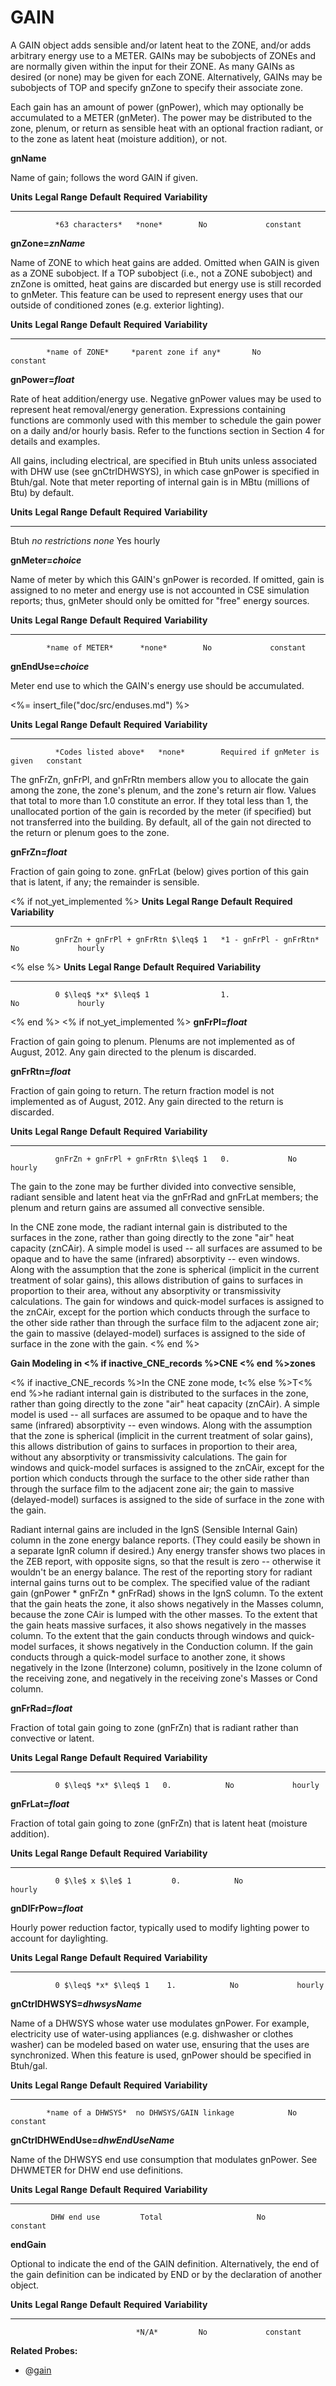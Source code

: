 # GAIN

A GAIN object adds sensible and/or latent heat to the ZONE, and/or adds arbitrary energy use to a METER. GAINs may be subobjects of ZONEs and are normally given within the input for their ZONE.  As many GAINs as desired (or none) may be given for each ZONE.  Alternatively, GAINs may be subobjects of TOP and specify gnZone to specify their associate zone.

Each gain has an amount of power (gnPower), which may optionally be accumulated to a METER (gnMeter). The power may be distributed to the zone, plenum, or return as sensible heat with an optional fraction radiant, or to the zone as latent heat (moisture addition), or not.

**gnName**

Name of gain; follows the word GAIN if given.

  **Units**   **Legal Range**   **Default**   **Required**   **Variability**
  ----------- ----------------- ------------- -------------- -----------------
              *63 characters*   *none*        No             constant

**gnZone=*znName***

Name of ZONE to which heat gains are added.  Omitted when GAIN is given as a ZONE subobject.  If a TOP subobject (i.e., not a ZONE subobject) and znZone is omitted, heat gains are discarded but energy use is still recorded to gnMeter.  This feature can be used to represent energy uses that our outside of conditioned zones (e.g. exterior lighting).

**Units**   **Legal Range**   **Default**             **Required**   **Variability**
----------- ----------------- ----------------------  -------------- -----------------
            *name of ZONE*     *parent zone if any*       No             constant


**gnPower=*float***

Rate of heat addition/energy use. Negative gnPower values may be used to represent heat removal/energy generation. Expressions containing functions are commonly used with this member to schedule the gain power on a daily and/or hourly basis. Refer to the functions section in Section 4 for details and examples.

All gains, including electrical, are specified in Btuh units unless associated with DHW use (see gnCtrlDHWSYS), in which case gnPower is specified in Btuh/gal.  Note that meter reporting of internal gain is in MBtu (millions of Btu) by default.  

  **Units**   **Legal Range**     **Default**   **Required**   **Variability**
  ----------- ------------------- ------------- -------------- -----------------
  Btuh        *no restrictions*   *none*        Yes            hourly

**gnMeter=*choice***

Name of meter by which this GAIN's gnPower is recorded. If omitted, gain is assigned to no meter and energy use is not accounted in CSE simulation reports; thus, gnMeter should only be omitted for "free" energy sources.

**Units**   **Legal Range**   **Default**   **Required**   **Variability**
----------- ----------------- ------------- -------------- -----------------
            *name of METER*      *none*        No             constant

**gnEndUse=*choice***

Meter end use to which the GAIN's energy use should be accumulated.

<%= insert_file("doc/src/enduses.md") %>


  **Units**   **Legal Range**        **Default**   **Required**                   **Variability**
  ----------- ---------------------- ------------- ------------------------------ -----------------
              *Codes listed above*   *none*        Required if gnMeter is given   constant

The gnFrZn, gnFrPl, and gnFrRtn members allow you to allocate the gain among the zone, the zone's plenum, and the zone's return air flow. Values that total to more than 1.0 constitute an error. If they total less than 1, the unallocated portion of the gain is recorded by the meter (if specified) but not transferred into the building. By default, all of the gain not directed to the return or plenum goes to the zone.

**gnFrZn=*float***

Fraction of gain going to zone. gnFrLat (below) gives portion of this gain that is latent, if any; the remainder is sensible.

<% if not_yet_implemented %>
  **Units**   **Legal Range**                      **Default**                        **Required**   **Variability**
  ----------- ------------------------------------ ---------------------------------- -------------- -----------------
              gnFrZn + gnFrPl + gnFrRtn $\leq$ 1   *1 - gnFrPl - gnFrRtn*             No             hourly
<% else %>
  **Units**   **Legal Range**                      **Default**                        **Required**   **Variability**
  ----------- ------------------------------------ ---------------------------------- -------------- -----------------
              0 $\leq$ *x* $\leq$ 1                1.                                 No             hourly
<% end %>
<% if not_yet_implemented %>
**gnFrPl=*float***

Fraction of gain going to plenum. Plenums are not implemented as of August, 2012. Any gain directed to the plenum is discarded.

**gnFrRtn=*float***

Fraction of gain going to return. The return fraction model is not implemented as of August, 2012. Any gain directed to the return is discarded.

  **Units**   **Legal Range**                      **Default**   **Required**   **Variability**
  ----------- ------------------------------------ ------------- -------------- -----------------
              gnFrZn + gnFrPl + gnFrRtn $\leq$ 1   0.             No             hourly

The gain to the zone may be further divided into convective sensible, radiant sensible and latent heat via the gnFrRad and gnFrLat members; the plenum and return gains are assumed all convective sensible.


In the CNE zone mode, the radiant internal gain is distributed to the surfaces in the zone, rather than going directly to the zone "air" heat capacity (znCAir). A simple model is used -- all surfaces are assumed to be opaque and to have the same (infrared) absorptivity -- even windows. Along with the assumption that the zone is spherical (implicit in the current treatment of solar gains), this allows distribution of gains to surfaces in proportion to their area, without any absorptivity or transmissivity calculations. The gain for windows and quick-model surfaces is assigned to the znCAir, except for the portion which conducts through the surface to the other side rather than through the surface film to the adjacent zone air; the gain to massive (delayed-model) surfaces is assigned to the side of surface in the zone with the gain.
<% end %>

**Gain Modeling in <% if inactive_CNE_records %>CNE <% end %>zones**

<% if inactive_CNE_records %>In the CNE zone mode, t<% else %>T<% end %>he radiant internal gain is distributed to the surfaces in the zone, rather than going directly to the zone "air" heat capacity (znCAir). A simple model is used -- all surfaces are assumed to be opaque and to have the same (infrared) absorptivity -- even windows. Along with the assumption that the zone is spherical (implicit in the current treatment of solar gains), this allows distribution of gains to surfaces in proportion to their area, without any absorptivity or transmissivity calculations. The gain for windows and quick-model surfaces is assigned to the znCAir, except for the portion which conducts through the surface to the other side rather than through the surface film to the adjacent zone air; the gain to massive (delayed-model) surfaces is assigned to the side of surface in the zone with the gain.

Radiant internal gains are included in the IgnS (Sensible Internal Gain) column in the zone energy balance reports. (They could easily be shown in a separate IgnR column if desired.) Any energy transfer shows two places in the ZEB report, with opposite signs, so that the result is zero -- otherwise it wouldn't be an energy balance. The rest of the reporting story for radiant internal gains turns out to be complex. The specified value of the radiant gain (gnPower \* gnFrZn \* gnFrRad) shows in the IgnS column. To the extent that the gain heats the zone, it also shows negatively in the Masses column, because the zone CAir is lumped with the other masses. To the extent that the gain heats massive surfaces, it also shows negatively in the masses column. To the extent that the gain conducts through windows and quick-model surfaces, it shows negatively in the Conduction column. If the gain conducts through a quick-model surface to another zone, it shows negatively in the Izone (Interzone) column, positively in the Izone column of the receiving zone, and negatively in the receiving zone's Masses or Cond column.

**gnFrRad=*float***

Fraction of total gain going to zone (gnFrZn) that is radiant rather than convective or latent.

  **Units**   **Legal Range**         **Default**   **Required**   **Variability**
  ----------- ----------------------- ------------- -------------- -----------------
              0 $\leq$ *x* $\leq$ 1   0.            No             hourly

**gnFrLat=*float***

Fraction of total gain going to zone (gnFrZn) that is latent heat (moisture addition).

  **Units**   **Legal Range**         **Default**   **Required**   **Variability**
  ----------- ----------------------- ------------- -------------- -----------------
              0 $\le$ x $\le$ 1         0.            No             hourly


**gnDlFrPow=*float***

Hourly power reduction factor, typically used to modify lighting power to account for
daylighting.

  **Units**   **Legal Range**         **Default**   **Required**   **Variability**
  ----------- ----------------------- ------------- -------------- -----------------
              0 $\leq$ *x* $\leq$ 1    1.            No             hourly


**gnCtrlDHWSYS=*dhwsysName***

Name of a DHWSYS whose water use modulates gnPower.  For example, electricity use of water-using appliances (e.g. dishwasher or clothes washer) can be modeled based on water use, ensuring that the uses are synchronized.  When this feature is used, gnPower should be specified in Btuh/gal.

**Units**   **Legal Range**     **Default**            **Required**   **Variability**
----------- ------------------- ---------------------- -------------- -----------------
            *name of a DHWSYS*  no DHWSYS/GAIN linkage            No         constant

**gnCtrlDHWEndUse=*dhwEndUseName***

Name of the DHWSYS end use consumption that modulates gnPower.  See DHWMETER for DHW end use definitions.

**Units**   **Legal Range**     **Default**            **Required**   **Variability**
----------- ------------------- ---------------------- -------------- -----------------
             DHW end use         Total                     No          constant



**endGain**

Optional to indicate the end of the GAIN definition. Alternatively, the end of the gain definition can be indicated by END or by the declaration of another object.

  **Units**   **Legal Range**   **Default**   **Required**   **Variability**
  ----------- ----------------- ------------- -------------- -----------------
                                *N/A*         No             constant

**Related Probes:**

- @[gain](#p_gain)
